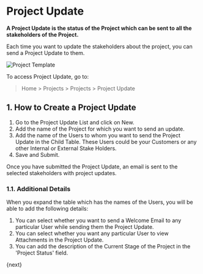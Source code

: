 <!-- add-breadcrumbs -->
# Project Update

**A Project Update is the status of the Project which can be sent to all the stakeholders of the Project.**

Each time you want to update the stakeholders about the project, you can send a Project Update to them.

<img class="screenshot" alt="Project Template" src="{{docs_base_url}}/v13/assets/img/project/projects-project-update.png">

To access Project Update, go to:

> Home > Projects > Projects > Project Update

## 1. How to Create a Project Update

  1. Go to the Project Update List and click on New.
  2. Add the name of the Project for which you want to send an update.
  3. Add the name of the Users to whom you want to send the Project Update in the Child Table. These Users could be your Customers or any other Internal or External Stake Holders.
  4. Save and Submit.

Once you have submitted the Project Update, an email is sent to the selected stakeholders with project updates.

### 1.1. Additional Details

When you expand the table which has the names of the Users, you will be able to add the following details:

  1. You can select whether you want  to send a Welcome Email to any particular User while sending them the Project Update.
  2. You can select whether you want any particular User to view Attachments in the Project Update.
  3. You can add the description of the Current Stage of the Project in the 'Project Status' field.

{next}
